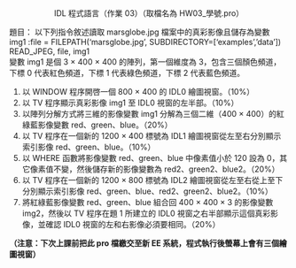 <center>IDL 程式語言（作業 03）（取檔名為 HW03_學號.pro）</center>

題目：
以下列指令敘述讀取 marsglobe.jpg 檔案中的真彩影像且儲存為變數 img1 :file = FILEPATH(‘marsglobe.jpg’, SUBDIRECTORY=[‘examples’,’data’])  
READ_JPEG, file, img1  
變數 img1 是個 3 × 400 × 400 的陣列，第一個維度為 3，包含三個顏色頻道，下標 0 代表紅色頻道，下標 1 代表綠色頻道，下標 2 代表藍色頻道。
1. 以 WINDOW 程序開啓一個 800 × 400 的 IDL0 繪圖視窗。（10%）
2. 以 TV 程序顯示真彩影像 img1 至 IDL0 視窗的左半部。（10%）
3. 以陣列分解方式將三維的影像變數 img1 分解為三個二維（400 × 400）的紅綠藍影像變數 red、green、blue。（20%）
4. 以 TV 程序在一個新的 1200 × 400 標號為 IDL1 繪圖視窗從左至右分別顯示索引影像 red、green、blue。（10%）
5. 以 WHERE 函數將影像變數 red、green、blue 中像素值小於 120 設為 0，其它像素值不變，然後儲存新的影像變數為 red2、green2、blue2。（20%）
6. 以 TV 程序在一個新的 1200 × 800 標號為 IDL2 繪圖視窗從左至右從上至下分別顯示索引影像 red、green、blue、red2、green2、blue2。（10%）
7. 將紅綠藍影像變數 red、green、blue 組合回 400 × 400 × 3 的影像變數 img2，然後以 TV 程序在題 1 所建立的 IDL0 視窗之右半部顯示這個真彩影像，並確認 IDL0 視窗的左和右影像必須要相同。（20%）

**（注意：下次上課前把此 pro 檔繳交至新 EE 系統，程式執行後螢幕上會有三個繪圖視窗）**